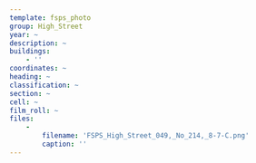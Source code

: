 ```yaml
---
template: fsps_photo
group: High_Street
year: ~
description: ~
buildings:
    - ''
coordinates: ~
heading: ~
classification: ~
section: ~
cell: ~
film_roll: ~
files:
    -
        filename: 'FSPS_High_Street_049,_No_214,_8-7-C.png'
        caption: ''
---
```

